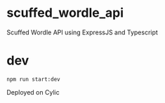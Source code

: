 # scuffed_wordle_api
Scuffed Wordle API using ExpressJS and Typescript


# dev
`npm run start:dev`


Deployed on Cylic
